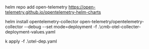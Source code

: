helm repo add open-telemetry https://open-telemetry.github.io/opentelemetry-helm-charts

helm install opentelemetry-collector open-telemetry/opentelemetry-collector --debug --set mode=deployment  -f  .\cmb-otel-collecter-deployment-values.yaml

k apply -f .\otel-dep.yaml


